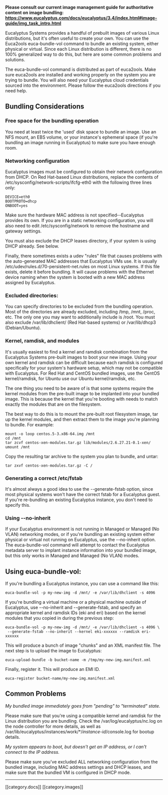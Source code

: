 **Please consult our current image management guide for authoritative content on image bundling: https://www.eucalyptus.com/docs/eucalyptus/3.4/index.html#image-guide/img_task_intro.html**

Eucalyptus Systems provides a handful of prebuilt images of various Linux distributions, but it's often useful to create your own. You can use the Euca2ools euca-bundle-vol command to bundle an existing system, either physical or virtual. Since each Linux distribution is different, there is no 100% generalized way to do this, but here are some common problems and solutions.

The euca-bundle-vol command is distributed as part of euca2ools. Make sure euca2ools are installed and working properly on the system you are trying to bundle. You will also need your Eucalyptus cloud credentials sourced into the environment. Please follow the euca2ools directions if you need help.

## Bundling Considerations

### Free space for the bundling operation

You need at least twice the 'used' disk space to bundle an image. Use an NFS mount, an EBS volume, or your instance's ephemeral space (if you're bundling an image running in Eucalyptus) to make sure you have enough room.

### Networking configuration

Eucalyptus images must be configured to obtain their network configuration from DHCP. On Red Hat-based Linux distributions, replace the contents of /etc/sysconfig/network-scripts/ifcfg-eth0 with the following three lines only:

```
DEVICE=eth0
BOOTPROTO=dhcp
ONBOOT=yes
```

Make sure the hardware MAC address is not specified--Eucalyptus provides its own. If you are in a static networking configuration, you will also need to edit /etc/sysconfig/network to remove the hostname and gateway settings.

You must also exclude the DHCP leases directory, if your system is using DHCP already. See below.

Finally, there sometimes exists a udev "rules" file that causes problems with the auto-generated MAC addresses that Eucalyptus VMs use. It is usually /etc/udev/rules.d/70-persistent-net.rules on most Linux systems. If this file exists, delete it before bundling. It will cause problems with the Ethernet device naming when the system is booted with a new MAC address assigned by Eucalyptus.

### Excluded directories:

You can specify directories to be excluded from the bundling operation. Most of the directories are already excluded, including /tmp, /mnt, /proc, etc. The only one you may want to additionally include is /root. You must also exclude /var/lib/dhclient/ (Red Hat-based systems) or /var/lib/dhcp3 (Debian/Ubuntu).

### Kernel, ramdisk, and modules

It's usually easiest to find a kernel and ramdisk combination from the Eucalyptus Systems pre-built images to boot your new image. Using your own kernel and ramdisk can be difficult because each ramdisk is configured specifically for your system's hardware setup, which may not be compatible with Eucalyptus. For Red Hat and CentOS bundled images, use the CentOS kernel/ramdisk, for Ubuntu use our Ubuntu kernel/ramdisk, etc.

The one thing you need to be aware of is that some systems require the kernel modules from the pre-built image to be implanted into your bundled image. This is because the kernel that you're booting with needs to match exactly the modules that are on the filesystem.

The best way to do this is to mount the pre-built root filesystem image, tar up the kernel modules, and then extract them to the image you're planning to bundle. For example:

```
mount -o loop centos.5-3.x86-64.img /mnt
cd /mnt
tar zcvf centos-xen-modules.tar.gz lib/modules/2.6.27.21-0.1-xen/
umount /mnt
```

Copy the resulting tar archive to the system you plan to bundle, and untar:

`tar zxvf centos-xen-modules.tar.gz -C /`

### Generating a correct /etc/fstab

It's almost always a good idea to use the --generate-fstab option, since most physical systems won't have the correct fstab for a Eucalyptus guest. If you're re-bundling an existing Eucalyptus instance, you don't need to specify this.

### Using --no-inherit

If your Eucalyptus environment is not running in Managed or Managed (No VLAN) networking modes, or if you're bundling an existing system either physical or virtual not running on Eucalyptus, use the --no-inherit option. The euca-bundle-vol command will attempt to contact the Eucalyptus metadata server to implant instance information into your bundled image, but this only works in Managed and Managed (No VLAN) modes.

## Using euca-bundle-vol:

If you're bundling a Eucalyptus instance, you can use a command like this:

    euca-bundle-vol -p my-new-img -d /mnt/ -e /var/lib/dhclient -s 4096

If you're bundling a virtual machine or a physical machine outside of Eucalyptus, use --no-inherit and --generate-fstab, and specify an appropriate kernel and ramdisk IDs (eki and eri) based on the kernel modules that you copied in during the previous step:

    euca-bundle-vol -p my-new-img -d /mnt/ -e /var/lib/dhclient -s 4096 \
     --generate-fstab --no-inherit --kernel eki-xxxxxx --ramdisk eri-xxxxxx

This will produce a bunch of image "chunks" and an XML manifest file. The next step is to upload the image to Eucalyptus:

    euca-upload-bundle -b bucket-name -m /tmp/my-new-img.manifest.xml

Finally, register it. This will produce an EMI ID.

    euca-register bucket-name/my-new-img.manifest.xml

## Common Problems

_My bundled image immediately goes from "pending" to "terminated" state._

Please make sure that you're using a compatible kernel and ramdisk for the Linux distribution you are bundling. Check the /var/log/eucalyptus/nc.log on the node controller for more details, as well as /var/lib/eucalyptus/instances/work/*/_instance-id_/console.log for bootup details.

_My system appears to boot, but doesn't get an IP address, or I can't connect to the IP address._

Please make sure you've excluded ALL networking configuration from the bundled image, including MAC address settings and DHCP leases, and make sure that the bundled VM is configured in DHCP mode.

*****
[[category.docs]] 
[[category.images]]